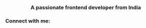 
<!---
Yankess-jpg/Yankess-jpg is a ✨ special ✨ repository because its `README.md` (this file) appears on your GitHub profile.
You can click the Preview link to take a look at your changes.
--->
<h3 align="center">A passionate frontend developer from India</h3>

<h3 align="left">Connect with me:</h3>
<p align="left">
</p>

